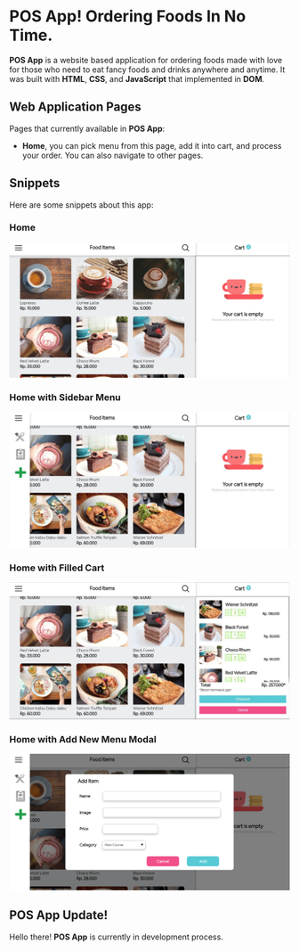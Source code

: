 # POS App! Ordering Foods In No Time.

**POS App** is a website based application for ordering foods made with love for those who need to eat fancy foods and drinks anywhere and anytime. It was built with **HTML**, **CSS**, and **JavaScript** that implemented in **DOM**.

## Web Application Pages

Pages that currently available in **POS App**:

- **Home**, you can pick menu from this page, add it into cart, and process your order. You can also navigate to other pages.

## Snippets

Here are some snippets about this app:

### Home

![Home](./src/rd-img/home.png)

### Home with Sidebar Menu

![Home Sidebar](./src/rd-img/home-sidebar.png)

### Home with Filled Cart

![Home Cart](./src/rd-img/home-cart.png)

### Home with Add New Menu Modal

![Home Add Menu Modal](./src/rd-img/home-add-menu.png)

## POS App Update!

Hello there! **POS App** is currently in development process.
